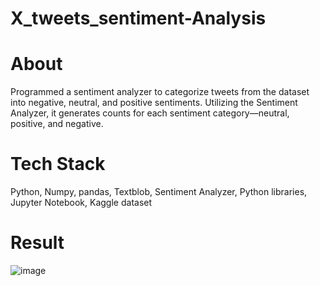 # X_tweets_sentiment-Analysis
# About
Programmed a sentiment analyzer to categorize tweets from the dataset into negative, neutral, and positive
sentiments. Utilizing the Sentiment Analyzer, it generates counts for each sentiment category—neutral, positive, and
negative.
# Tech Stack
Python, Numpy, pandas, Textblob, Sentiment Analyzer, Python libraries, Jupyter Notebook, Kaggle dataset
# Result
![image](https://github.com/bhaavvya/X_tweets_sentiment-Analysis/assets/110487270/db4c7917-d149-4df8-9cde-42814013d459)
